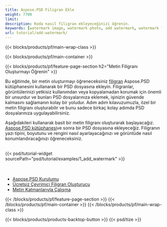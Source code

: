 ```yaml
---
title: Aspose.PSD Filigran Ekle
weight: 7700
limit: 
description: Koda nasıl filigran ekleyeceğinizi öğrenin.
keywords: [watermark image, watermark photo, add watermark, watermark for psd, export psd, open photoshop file, psd file preview, watermark photoshop]
url: tutorial/add-watermark/
---
```


{{< blocks/products/pf/main-wrap-class >}}


{{< blocks/products/pf/main-container >}}


{{< blocks/products/pf/feature-page-section h2="Metin Filigranı Oluşturmayı Öğrenin" >}}

<p>
Bu eğitimde, bir metin oluşturmayı öğreneceksiniz <a href="https://products.aspose.app/psd/watermark">filigran</a> Aspose.PSD kütüphanesini kullanarak bir PSD dosyasına ekleyin. Filigranlar, görüntülerinizi yetkisiz kullanımdan veya kopyalamadan korumak için önemli bir unsurdur ve bunları PSD dosyalarınıza eklemek, işinizin güvende kalmasını sağlamanın kolay bir yoludur. Adım adım kılavuzumuzla, özel bir metin filigranı oluşturabilir ve bunu sadece birkaç kolay adımda PSD dosyalarınıza uygulayabilirsiniz.
</p>

<p>
Aşağıdakileri kullanarak basit bir metin filigranı oluşturarak başlayacağız. <a href="https://www.nuget.org/packages/Aspose.PSD">Aspose.PSD kütüphanesi</a>ve sonra bir PSD dosyasına ekleyeceğiz. Filigranın yazı tipini, boyutunu ve rengini nasıl ayarlayacağınızı ve görüntüde nasıl konumlandıracağınızı öğreneceksiniz.
</p>

<br />
{{< psd/tutorial-widget sourcePath="psd/tutorial/examples/1_add_watermark" >}}
<br />

<br />
<br />
<div class="code-sample">
    <ul class="link-list">
        <li class="link-item"><a href="https://docs.aspose.com/psd/net/installation/">Aspose.PSD Kurulumu</a></li>
        <li class="link-item"><a href="https://products.aspose.app/psd/watermark">Ücretsiz Çevrimiçi Filigran Oluşturucu</a></li>
        <li class="link-item"><a href="https://docs.aspose.com/psd/net/working-with-text-layers/">Metin Katmanlarıyla Çalışma</a></li>
    </ul>
</div>


{{< /blocks/products/pf/feature-page-section >}}
{{< /blocks/products/pf/main-container >}}
{{< /blocks/products/pf/main-wrap-class >}}

{{< blocks/products/products-backtop-button >}}
{{< psd/tize >}}
